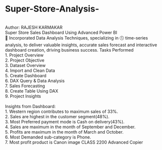 # Super-Store-Analysis-
<br>
Author: RAJESH KARMAKAR
<br>
Super Store Sales Dashboard Using Advanced Power BI
<br>
🔆 Incorporated Data Analysis Techniques, specializing in 🕔 time-series analysis, to deliver valuable insights, accurate sales forecast and interactive dashboard creation, driving business success.
Tasks Performed 
<br>
 1. Project Overview<br>
 2. Project Objective<br>
 3. Dataset Overview<br>
 4. Import and Clean Data<br>
 5. Create Dashboard<br>
 6. DAX Query & Data Analysis<br>
 7. Sales Forecasting <br>
 8. Create Table Using DAX<br>
 9. Project Insights<br>
<br>
Insights from Dashboard:<br>
1. Western region contributes to maximum sales of 33%.<br>
2. Sales are highest in the customer segment(48%).<br>
3. Most Preferred payment mode is Cash on delivery(43%).<br>
4. Sales are maximum in the month of September and December.<br>
5. Profits are maximum in the month of March and October.<br>
6. Most Demanded sub-category is Phone.<br>
7. Most profit product is Canon image CLASS 2200 Advanced Copier <br>
